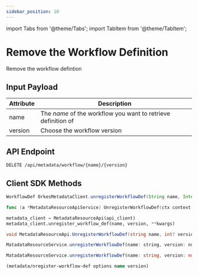 ```yaml
---
sidebar_position: 10
---
```


import Tabs from '@theme/Tabs';
import TabItem from '@theme/TabItem';

# Remove the Workflow Definition

Remove the workflow defintion

## Input Payload

| Attribute | Description |
| --------- | -------------- |
| name      | The *name* of the workflow you want to retrieve definition of |
| version   | Choose the workflow version |

## API Endpoint

```
DELETE /api/metadata/workflow/{name}/{version}
```

## Client SDK Methods

<Tabs>
<TabItem value="Java" label="Java">

```java
WorkflowDef OrkesMetadataClient.unregisterWorkflowDef(String name, Integer version) throws ApiException
```

</TabItem>
<TabItem value="Golang" label="Golang">

```go
func (a *MetadataResourceApiService) UnregisterWorkflowDef(ctx context.Context, name string, version int32) (*http.Response, error)
```

</TabItem>
<TabItem value="Python" label="Python">

```python
metadata_client = MetadataResourceApi(api_client)
metadata_client.unregister_workflow_def(name, version, **kwargs)
```

</TabItem>
<TabItem value="CSharp" label="CSharp">

```csharp
void MetadataResourceApi.UnregisterWorkflowDef(string name, int? version)
```

</TabItem>
<TabItem value="Javascript" label="Javascript">

```javascript
MatadataResourceService.unregisterWorkflowDef(name: string, version: number): CancelablePromise<any>
```

</TabItem>
<TabItem value="Typescript" label="Typescript">

```typescript
MatadataResourceService.unregisterWorkflowDef(name: string, version: number): CancelablePromise<any>
```

</TabItem>
<TabItem value="Clojure" label="Clojure">

```clojure
(metadata/nregister-workflow-def options name version)
```

</TabItem>
</Tabs>
